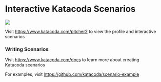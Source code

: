 # Interactive Katacoda Scenarios

[![](http://shields.katacoda.com/katacoda/pitcher2/count.svg)](https://www.katacoda.com/pitcher2 "Get your profile on Katacoda.com")

Visit https://www.katacoda.com/pitcher2 to view the profile and interactive scenarios

### Writing Scenarios
Visit https://www.katacoda.com/docs to learn more about creating Katacoda scenarios

For examples, visit https://github.com/katacoda/scenario-example

